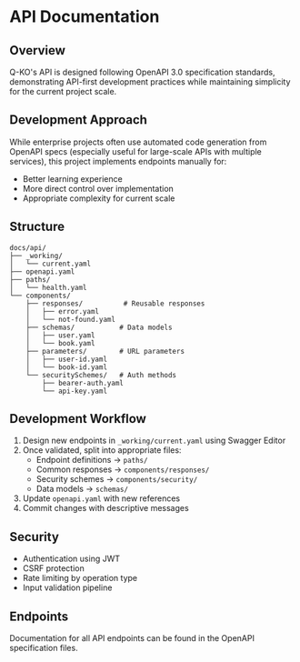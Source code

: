 # API Documentation

## Overview
Q-KO's API is designed following OpenAPI 3.0 specification standards, demonstrating API-first development practices while maintaining simplicity for the current project scale.

## Development Approach
While enterprise projects often use automated code generation from OpenAPI specs (especially useful for large-scale APIs with multiple services), this project implements endpoints manually for:

- Better learning experience
- More direct control over implementation
- Appropriate complexity for current scale

## Structure
```text
docs/api/
├── _working/
│   └── current.yaml
├── openapi.yaml
├── paths/
│   └── health.yaml
└── components/
    ├── responses/          # Reusable responses
    │   ├── error.yaml
    │   └── not-found.yaml
    ├── schemas/           # Data models
    │   ├── user.yaml
    │   └── book.yaml
    ├── parameters/        # URL parameters
    │   ├── user-id.yaml
    │   └── book-id.yaml
    └── securitySchemes/   # Auth methods
        ├── bearer-auth.yaml
        └── api-key.yaml
```

## Development Workflow
1. Design new endpoints in `_working/current.yaml` using Swagger Editor
2. Once validated, split into appropriate files:
   - Endpoint definitions → `paths/`
   - Common responses → `components/responses/`
   - Security schemes → `components/security/`
   - Data models → `schemas/`
3. Update `openapi.yaml` with new references
4. Commit changes with descriptive messages

## Security
- Authentication using JWT
- CSRF protection
- Rate limiting by operation type
- Input validation pipeline

## Endpoints
Documentation for all API endpoints can be found in the OpenAPI specification files.